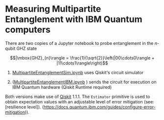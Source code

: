 # Measuring Multipartite Entanglement with IBM Quantum computers

There are two copies of a Jupyter notebook to probe entanglement in the $n$-qubit GHZ state

$$|\mbox{GHZ}_{n}\rangle = \frac{1}{\sqrt{2}}\left(|00\cdots0\rangle + |11\cdots1\rangle\right)$$

1. [MultipartiteEntanglementSim.ipynb](MultipartiteEntanglementSim.ipynb) uses Qiskit's circuit simulator 
  
2. ([MultipartiteEntanglementIBM.ipynb](MultipartiteEntanglementIBM.ipynb) ) sends the circuit for execution on IBM Quantum hardware (Qiskit Runtime required)

Both versions make use of [Qiskit](https://www.ibm.com/quantum/qiskit) 1.1.1. The ```Estimator``` primitive is used to obtain expectation values with an adjustable level of error mitigation (see: [resilience level]). (https://docs.quantum.ibm.com/guides/configure-error-mitigation)).

